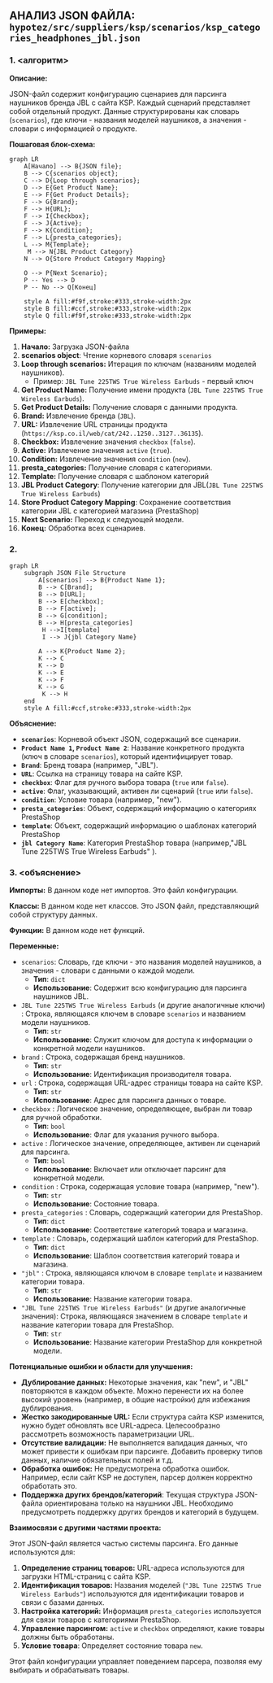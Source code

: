 ## АНАЛИЗ JSON ФАЙЛА: `hypotez/src/suppliers/ksp/scenarios/ksp_categories_headphones_jbl.json`

### 1. <алгоритм>
**Описание:**

JSON-файл содержит конфигурацию сценариев для парсинга наушников бренда JBL с сайта KSP. Каждый сценарий представляет собой отдельный продукт. Данные структурированы как словарь (`scenarios`), где ключи - названия моделей наушников, а значения - словари с информацией о продукте.

**Пошаговая блок-схема:**

```mermaid
graph LR
    A[Начало] --> B{JSON file};
    B --> C{scenarios object};
    C --> D{Loop through scenarios};
    D --> E{Get Product Name};
    E --> F{Get Product Details};
    F --> G{Brand};
    F --> H{URL};
    F --> I{Checkbox};
    F --> J{Active};
    F --> K{Condition};
    F --> L{presta_categories};
    L --> M{Template};
     M --> N{JBL Product Category}
    N --> O{Store Product Category Mapping}
   
    O --> P{Next Scenario};
    P -- Yes --> D
    P -- No --> Q[Конец]

    style A fill:#f9f,stroke:#333,stroke-width:2px
    style B fill:#ccf,stroke:#333,stroke-width:2px
    style Q fill:#f9f,stroke:#333,stroke-width:2px
```
**Примеры:**

1. **Начало:** Загрузка JSON-файла
2. **scenarios object**: Чтение корневого словаря `scenarios`
3. **Loop through scenarios:** Итерация по ключам (названиям моделей наушников).
   * Пример: `JBL Tune 225TWS True Wireless Earbuds` - первый ключ
4. **Get Product Name:** Получение имени продукта (`JBL Tune 225TWS True Wireless Earbuds`).
5. **Get Product Details:** Получение словаря с данными продукта.
6. **Brand:** Извлечение бренда (`JBL`).
7. **URL:** Извлечение URL страницы продукта (`https://ksp.co.il/web/cat/242..1250..3127..36135`).
8. **Checkbox:** Извлечение значения `checkbox` (`false`).
9. **Active:** Извлечение значения `active` (`true`).
10. **Condition:** Извлечение значения `condition` (`new`).
11. **presta_categories:** Получение словаря с категориями.
12.  **Template:** Получение словаря с шаблоном категорий
13. **JBL Product Category**: Получение категории для JBL(`JBL Tune 225TWS True Wireless Earbuds`)
14. **Store Product Category Mapping**: Сохранение соответствия категории JBL с категорией магазина (PrestaShop)
15. **Next Scenario:** Переход к следующей модели.
16. **Конец:** Обработка всех сценариев.

### 2. <mermaid>
```mermaid
graph LR
    subgraph JSON File Structure
        A[scenarios] --> B{Product Name 1};
        B --> C[Brand];
        B --> D[URL];
        B --> E[checkbox];
        B --> F[active];
        B --> G[condition];
        B --> H[presta_categories]
         H -->I[template]
         I --> J{jbl Category Name}
       
        A --> K{Product Name 2};
        K --> C
        K --> D
        K --> E
        K --> F
        K --> G
         K --> H
    end
    style A fill:#ccf,stroke:#333,stroke-width:2px
```
**Объяснение:**
- **`scenarios`**: Корневой объект JSON, содержащий все сценарии.
- **`Product Name 1`, `Product Name 2`**: Название конкретного продукта (ключ в словаре `scenarios`), который идентифицирует товар.
- **`Brand`**:  Бренд товара (например, "JBL").
- **`URL`**:  Ссылка на страницу товара на сайте KSP.
- **`checkbox`**: Флаг для ручного выбора товара (`true` или `false`).
- **`active`**: Флаг, указывающий, активен ли сценарий (`true` или `false`).
- **`condition`**: Условие товара (например, "new").
- **`presta_categories`**: Объект, содержащий информацию о категориях PrestaShop
- **`template`**: Объект, содержащий информацию о шаблонах категорий PrestaShop
- **`jbl Category Name`**:  Категория PrestaShop товара (например,"JBL Tune 225TWS True Wireless Earbuds" ).

### 3. <объяснение>
**Импорты:**
В данном коде нет импортов. Это файл конфигурации.

**Классы:**
В данном коде нет классов. Это JSON файл, представляющий собой структуру данных.

**Функции:**
В данном коде нет функций.

**Переменные:**
- `scenarios`:  Словарь, где ключи - это названия моделей наушников, а значения - словари с данными о каждой модели.
    - **Тип**: `dict`
    - **Использование**: Содержит всю конфигурацию для парсинга наушников JBL.
-  `JBL Tune 225TWS True Wireless Earbuds` (и другие аналогичные ключи) : Строка, являющаяся ключем  в словаре `scenarios` и  названием модели наушников.
    - **Тип**: `str`
    - **Использование**: Служит ключом для доступа к информации о конкретной модели наушников.
- `brand` : Строка, содержащая бренд наушников.
    - **Тип**: `str`
    - **Использование**: Идентификация производителя товара.
-  `url` : Строка, содержащая URL-адрес страницы товара на сайте KSP.
    - **Тип**: `str`
    - **Использование**: Адрес для парсинга данных о товаре.
- `checkbox` : Логическое значение, определяющее, выбран ли товар для ручной обработки.
    - **Тип**: `bool`
    - **Использование**: Флаг для указания ручного выбора.
- `active` : Логическое значение, определяющее, активен ли сценарий для парсинга.
    - **Тип**: `bool`
    - **Использование**:  Включает или отключает парсинг для конкретной модели.
- `condition` : Строка,  содержащая условие товара (например, "new").
    - **Тип**: `str`
    - **Использование**:  Состояние товара.
- `presta_categories` :  Словарь, содержащий категории для PrestaShop.
    - **Тип**: `dict`
    - **Использование**:  Соответствие категорий товара и магазина.
- `template` : Словарь, содержащий шаблон категорий для PrestaShop.
    - **Тип**: `dict`
    - **Использование**:  Шаблон соответствия категорий товара и магазина.
- `"jbl"` : Строка, являющаяся ключом в словаре `template` и  названием  категории товара.
    - **Тип**: `str`
    - **Использование**:  Название категории товара.
-  `"JBL Tune 225TWS True Wireless Earbuds"` (и другие аналогичные значения): Строка, являющаяся значением в словаре `template` и название  категории товара для PrestaShop.
    - **Тип**: `str`
    - **Использование**:  Название категории PrestaShop для конкретной модели.

**Потенциальные ошибки и области для улучшения:**

- **Дублирование данных:** Некоторые значения, как "new", и "JBL" повторяются в каждом объекте. Можно перенести их на более высокий уровень (например, в общие настройки) для избежания дублирования.
- **Жестко закодированные URL:** Если структура сайта KSP изменится, нужно будет обновлять все URL-адреса. Целесообразно рассмотреть возможность параметризации URL.
- **Отсутствие валидации:** Не выполняется валидация данных, что может привести к ошибкам при парсинге. Добавить проверку типов данных, наличие обязательных полей и т.д.
- **Обработка ошибок:**  Не предусмотрена обработка ошибок.  Например, если сайт KSP не доступен, парсер должен корректно обработать это.
- **Поддержка других брендов/категорий**: Текущая структура JSON-файла ориентирована только на наушники JBL. Необходимо предусмотреть поддержку других брендов и категорий в будущем.

**Взаимосвязи с другими частями проекта:**

Этот JSON-файл является частью системы парсинга. Его данные используются для:

1. **Определение страниц товаров:**  URL-адреса используются для загрузки HTML-страниц с сайта KSP.
2. **Идентификация товаров:** Названия моделей (`"JBL Tune 225TWS True Wireless Earbuds"`) используются для идентификации товаров и связи с базами данных.
3. **Настройка категорий:** Информация `presta_categories` используется для связи товаров с категориями PrestaShop.
4. **Управление парсингом:**  `active` и `checkbox`  определяют, какие товары должны быть обработаны.
5. **Условие товара**: Определяет состояние товара `new`.

Этот файл конфигурации управляет поведением парсера, позволяя ему выбирать и обрабатывать товары.
